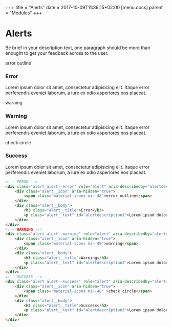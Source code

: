 +++
title = "Alerts"
date = 2017-10-09T11:39:15+02:00
[menu.docs]
parent = "Modules"
+++
# Alerts

Be brief in your description text, one paragraph should be more than enought to get your feedback across to the user.

<div class="fp-example">
	<div class="alert alert--error" role="alert" aria-describedby="alertdescription1" aria-live="assertive">
		<div class="alert__icon" aria-hidden="true">
			<span class="material-icons mi--48">error outline</span>
		</div>
		<div class="alert__body">
			<h3 class="alert__title">Error</h3>
			<p class="alert__text" id="alertdescription1">Lorem ipsum dolor sit amet, consectetur adipisicing elit. Itaque error perferendis eveniet laborum, a iure ex odio asperiores eos placeat.</p>
		</div>
	</div>
	<div class="alert alert--warning" role="alert" aria-describedby="alertdescription2" aria-live="assertive">
		<div class="alert__icon" aria-hidden="true">
			<span class="material-icons mi--48">warning</span>
		</div>
		<div class="alert__body">
			<h3 class="alert__title">Warning</h3>
			<p class="alert__text" id="alertdescription2">Lorem ipsum dolor sit amet, consectetur adipisicing elit. Itaque error perferendis eveniet laborum, a iure ex odio asperiores eos placeat.</p>
		</div>
	</div>
	<div class="alert alert--success" role="alert" aria-describedby="alertdescription3" aria-live="polite">
		<div class="alert__icon" aria-hidden="true">
			<span class="material-icons mi--48" >check circle</span>
		</div>
		<div class="alert__body">
			<h3 class="alert__title">Success</h3>
			<p class="alert__text" id="alertdescription3">Lorem ipsum dolor sit amet, consectetur adipisicing elit. Itaque error perferendis eveniet laborum, a iure ex odio asperiores eos placeat.</p>
		</div>
	</div>
</div>

```html
<!-- ERROR -->
<div class="alert alert--error" role="alert" aria-describedby="alertdescription1" aria-live="assertive">
	<div class="alert__icon" aria-hidden="true">
		<span class="material-icons mi--48">error outline</span>
	</div>
	<div class="alert__body">
		<h3 class="alert__title">Error</h3>
		<p class="alert__text" id="alertdescription1">Lorem ipsum dolor sit amet, consectetur adipisicing elit. Itaque error perferendis eveniet laborum, a iure ex odio asperiores eos placeat.</p>
	</div>
</div>
<!-- WARNING -->
<div class="alert alert--warning" role="alert" aria-describedby="alertdescription2" aria-live="assertive">
	<div class="alert__icon" aria-hidden="true">
		<span class="material-icons mi--48">warning</span>
	</div>
	<div class="alert__body">
		<h3 class="alert__title">Warning</h3>
		<p class="alert__text" id="alertdescription2">Lorem ipsum dolor sit amet, consectetur adipisicing elit. Itaque error perferendis eveniet laborum, a iure ex odio asperiores eos placeat.</p>
	</div>
</div>
<!-- SUCCESS -->
<div class="alert alert--success" role="alert" aria-describedby="alertdescription3" aria-live="polite">
	<div class="alert__icon" aria-hidden="true">
		<span class="material-icons mi--48" >check circle</span>
	</div>
	<div class="alert__body">
		<h3 class="alert__title">Success</h3>
		<p class="alert__text" id="alertdescription3">Lorem ipsum dolor sit amet, consectetur adipisicing elit. Itaque error perferendis eveniet laborum, a iure ex odio asperiores eos placeat.</p>
	</div>
</div>
```


